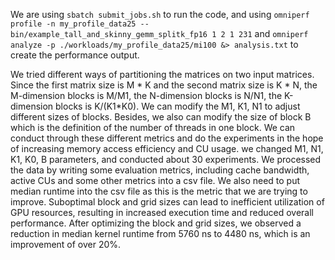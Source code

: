 We are using ``sbatch submit_jobs.sh`` to run the code, and using ``omniperf profile -n my_profile_data25 -- bin/example_tall_and_skinny_gemm_splitk_fp16 1 2 1 231`` and ``omniperf analyze -p ./workloads/my_profile_data25/mi100 &> analysis.txt`` to create the performance output.

We tried different ways of partitioning the matrices on two input matrices. Since the first matrix size is M * K and the second matrix size is K * N, the M-dimension blocks is M/M1, the N-dimension blocks is N/N1, the K-dimension blocks is K/(K1*K0). We can modify the M1, K1, N1 to adjust different sizes of blocks. Besides, we also can modify the size of block B which is the definition of the number of threads in one block. We can conduct through these different metrics and do the experiments in the hope of increasing memory access efficiency and CU usage. we changed M1, N1, K1, K0, B parameters, and conducted about 30 experiments. We processed the data by writing some evaluation metrics, including cache bandwidth, active CUs and some other metrics into a csv file. We also need to put median runtime into the csv file as this is the metric that we are trying to improve. Suboptimal block and grid sizes can lead to inefficient utilization of GPU resources, resulting in increased execution time and reduced overall performance. After optimizing the block and grid sizes, we observed a reduction in median kernel runtime from 5760 ns to 4480 ns, which is an improvement of over 20%.

